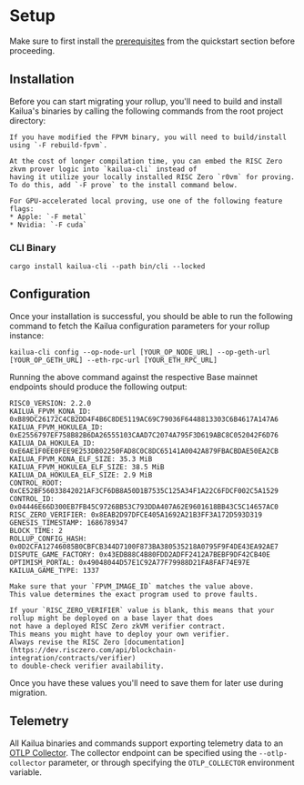 # Setup

Make sure to first install the [prerequisites](quickstart.md#prerequisites) from the quickstart
section before proceeding.

## Installation

Before you can start migrating your rollup, you'll need to build and install Kailua's binaries by calling the following
commands from the root project directory:

```admonish tip
If you have modified the FPVM binary, you will need to build/install using `-F rebuild-fpvm`.
```

```admonish info
At the cost of longer compilation time, you can embed the RISC Zero zkvm prover logic into `kailua-cli` instead of 
having it utilize your locally installed RISC Zero `r0vm` for proving.
To do this, add `-F prove` to the install command below.
```

```admonish tip
For GPU-accelerated local proving, use one of the following feature flags:
* Apple: `-F metal`
* Nvidia: `-F cuda`
```

### CLI Binary
```shell
cargo install kailua-cli --path bin/cli --locked
```

## Configuration

Once your installation is successful, you should be able to run the following command to fetch the Kailua configuration
parameters for your rollup instance:

```shell
kailua-cli config --op-node-url [YOUR_OP_NODE_URL] --op-geth-url [YOUR_OP_GETH_URL] --eth-rpc-url [YOUR_ETH_RPC_URL]
```

Running the above command against the respective Base mainnet endpoints should produce the following output:
```
RISC0_VERSION: 2.2.0
KAILUA_FPVM_KONA_ID: 0xB89DC26172C4CB2DD4F4B6C8DE5119AC69C79036F6448813303C6B4617A147A6
KAILUA_FPVM_HOKULEA_ID: 0xE2556797EF758B82B6DA26555103CAAD7C2074A795F3D619ABC8C052042F6D76
KAILUA_DA_HOKULEA_ID: 0xE6AE1F0EE0FEE9E253DB02250FAD8C0C8DC65141A0042A879FBACBDAE50EA2CB
KAILUA_FPVM_KONA_ELF_SIZE: 35.3 MiB
KAILUA_FPVM_HOKULEA_ELF_SIZE: 38.5 MiB
KAILUA_DA_HOKULEA_ELF_SIZE: 2.9 MiB
CONTROL_ROOT: 0xCE52BF56033842021AF3CF6DB8A50D1B7535C125A34F1A22C6FDCF002C5A1529
CONTROL_ID: 0x04446E66D300EB7FB45C9726BB53C793DDA407A62E9601618BB43C5C14657AC0
RISC_ZERO_VERIFIER: 0x8EAB2D97DFCE405A1692A21B3FF3A172D593D319
GENESIS_TIMESTAMP: 1686789347
BLOCK_TIME: 2
ROLLUP_CONFIG_HASH: 0x0D2CFA12746085B0CBFCB344D7100F873BA380535218A0795F9F4DE43EA92AE7
DISPUTE_GAME_FACTORY: 0x43EDB88C4B80FDD2ADFF2412A7BEBF9DF42CB40E
OPTIMISM_PORTAL: 0x49048044D57E1C92A77F79988D21FA8FAF74E97E
KAILUA_GAME_TYPE: 1337
```

```admonish warning
Make sure that your `FPVM_IMAGE_ID` matches the value above.
This value determines the exact program used to prove faults.
```

```admonish note
If your `RISC_ZERO_VERIFIER` value is blank, this means that your rollup might be deployed on a base layer that does
not have a deployed RISC Zero zkVM verifier contract.
This means you might have to deploy your own verifier.
Always revise the RISC Zero [documentation](https://dev.risczero.com/api/blockchain-integration/contracts/verifier)
to double-check verifier availability.
```

Once you have these values you'll need to save them for later use during migration.

## Telemetry

All Kailua binaries and commands support exporting telemetry data to an
[OTLP Collector](https://opentelemetry.io/docs/collector/).
The collector endpoint can be specified using the `--otlp-collector` parameter, or through specifying the
`OTLP_COLLECTOR` environment variable.
